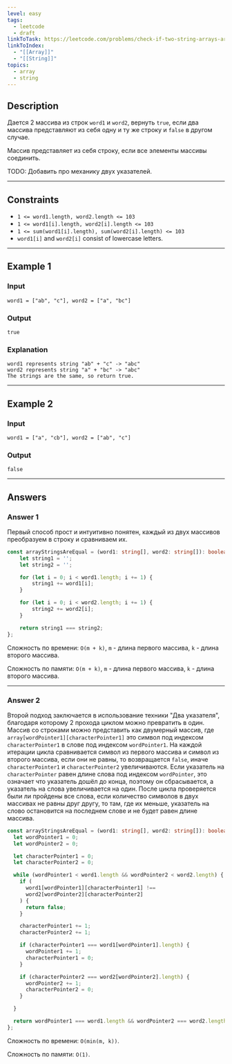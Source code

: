 ```yaml
---
level: easy
tags:
  - leetcode
  - draft
linkToTask: https://leetcode.com/problems/check-if-two-string-arrays-are-equivalent/description/
linkToIndex:
  - "[[Array]]"
  - "[[String]]"
topics:
  - array
  - string
---
```

## Description

Дается 2 массива из строк `word1` и `word2`, вернуть `true`, если два массива представляют из себя одну и ту же строку и `false` в другом случае.

Массив представляет из себя строку, если все элементы массивы соединить.

TODO: Добавить про механику двух указателей.

---
## Constraints

- `1 <= word1.length, word2.length <= 103`
- `1 <= word1[i].length, word2[i].length <= 103`
- `1 <= sum(word1[i].length), sum(word2[i].length) <= 103`
- `word1[i]` and `word2[i]` consist of lowercase letters.

---
## Example 1

### Input

```
word1 = ["ab", "c"], word2 = ["a", "bc"]
```
### Output

```
true
```
### Explanation

```
word1 represents string "ab" + "c" -> "abc"
word2 represents string "a" + "bc" -> "abc"
The strings are the same, so return true.
```

---
## Example 2

### Input

```
word1 = ["a", "cb"], word2 = ["ab", "c"]
```
### Output

```
false
```

---
## Answers

### Answer 1

Первый способ прост и интуитивно понятен, каждый из двух массивов преобразуем в строку и сравниваем их.

```typescript
const arrayStringsAreEqual = (word1: string[], word2: string[]): boolean => {
	let string1 = '';
	let string2 = '';

	for (let i = 0; i < word1.length; i += 1) {
		string1 += word1[i];
	}

	for (let i = 0; i < word2.length; i += 1) {
		string2 += word2[i];
	}

	return string1 === string2;
};
```

Сложность по времени: `O(m + k)`, `m` - длина первого массива, `k` - длина второго массива.

Сложность по памяти: `O(m + k)`, `m` - длина первого массива, `k` - длина второго массива.

---
### Answer 2

Второй подход заключается в использование техники "Два указателя", благодаря которому 2 прохода циклом можно превратить в один.
Массив со строками можно представить как двумерный массив, где `array[wordPointer1][characterPointer1]` это символ под индексом `characterPointer1` в слове под индексом `wordPointer1`.
На каждой итерации цикла сравнивается символ из первого массива и символ из второго массива, если они не равны, то возвращается `false`, иначе `characterPointer1` и `characterPointer2` увеличиваются.
Если указатель на `characterPointer` равен длине слова под индексом `wordPointer`, это означает что указатель дошёл до конца, поэтому он сбрасывается, а указатель на слова увеличивается на один.
После цикла проверяется были ли пройдены все слова, если количество символов в двух массивах не равны друг другу, то там, где их меньше, указатель на слово остановится на последнем слове и не будет равен длине массива.

```typescript
const arrayStringsAreEqual = (word1: string[], word2: string[]): boolean => {
  let wordPointer1 = 0;
  let wordPointer2 = 0;

  let characterPointer1 = 0;
  let characterPointer2 = 0;

  while (wordPointer1 < word1.length && wordPointer2 < word2.length) {
    if (
      word1[wordPointer1][characterPointer1] !==
      word2[wordPointer2][characterPointer2]
    ) {
      return false;
    }

    characterPointer1 += 1;
    characterPointer2 += 1;

    if (characterPointer1 === word1[wordPointer1].length) {
      wordPointer1 += 1;
      characterPointer1 = 0;
    }

    if (characterPointer2 === word2[wordPointer2].length) {
      wordPointer2 += 1;
      characterPointer2 = 0;
    }

  }

  return wordPointer1 === word1.length && wordPointer2 === word2.length;
};
```

Сложность по времени: `O(min(m, k))`.

Сложность по памяти: `O(1)`.

